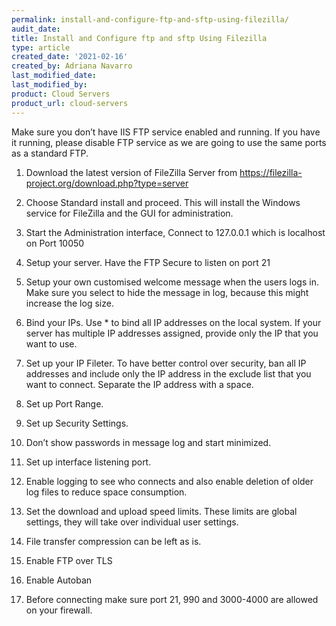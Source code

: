 ```yaml
---
permalink: install-and-configure-ftp-and-sftp-using-filezilla/
audit_date:
title: Install and Configure ftp and sftp Using Filezilla
type: article
created_date: '2021-02-16'
created_by: Adriana Navarro
last_modified_date:
last_modified_by: 
product: Cloud Servers
product_url: cloud-servers
---
```


Make sure you don’t have IIS FTP service enabled and running. If you have it running, please disable FTP service as we are going to use the same ports as a standard FTP.

1. Download the latest version of FileZilla Server from https://filezilla-project.org/download.php?type=server

2. Choose Standard install and proceed. This will install the Windows service for FileZilla and the GUI for administration.

3. Start the Administration interface, Connect to 127.0.0.1 which is localhost on Port 10050

4. Setup your server. Have the FTP Secure to listen on port 21

5. Setup your own customised welcome message when the users logs in. Make sure you select to hide the message in log, because this might increase the log size.

6. Bind your IPs. Use * to bind all IP addresses on the local system. If your server has multiple IP addresses assigned, provide only the IP that you want to use.

7. Set up your IP Fileter. To have better control over security, ban all IP addresses and include only the IP address in the exclude list that you want to connect. Separate the IP address with a space.

8. Set up Port Range.

9. Set up Security Settings.

10. Don’t show passwords in message log and start minimized.

11. Set up interface listening port.

12. Enable logging to see who connects and also enable deletion of older log files to reduce space consumption.

13. Set the download and upload speed limits. These limits are global settings, they will take over individual user settings.

14. File transfer compression can be left as is.

15. Enable FTP over TLS

16. Enable Autoban

17. Before connecting make sure port 21, 990 and 3000-4000 are allowed on your firewall.

